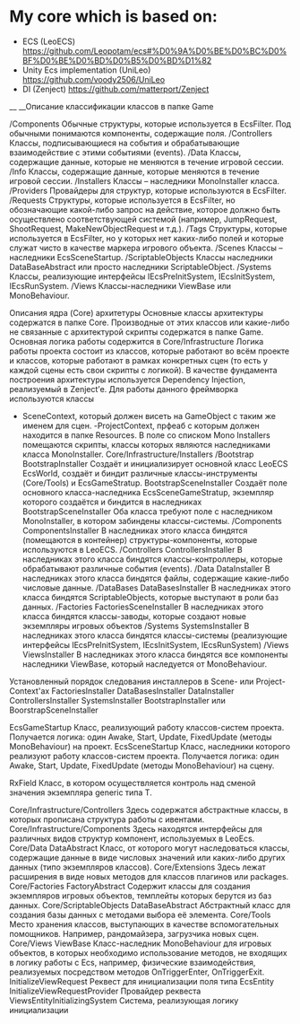 # My core which is based on:
- ECS (LeoECS) 
https://github.com/Leopotam/ecs#%D0%9A%D0%BE%D0%BC%D0%BF%D0%BE%D0%BD%D0%B5%D0%BD%D1%82
- Unity Ecs implementation (UniLeo)
https://github.com/voody2506/UniLeo
- DI (Zenject)
https://github.com/matterport/Zenject

__ __Описание классификации классов в папке Game

/Components
Обычные структуры, которые используется в EcsFilter. Под обычными понимаются компоненты, содержащие поля.
/Controllers
Классы, подписывающиеся на события и обрабатывающие взаимодействие с этими событиями (events).
/Data
Классы, содержащие данные, которые не меняются в течение игровой сессии.
/Info
Классы, содержащие данные, которые меняются в течение игровой сессии.
/Installers
Классы – наследники MonoInstaller класса.
/Providers
Провайдеры для структур, которые используются в EcsFilter.
/Requests
Структуры, которые используется в EcsFilter, но обозначающие какой-либо запрос на действие, которое должно быть осуществлено соответствующей системой (например, JumpRequest, ShootRequest, MakeNewObjectRequest и т.д.).
/Tags
Структуры, которые используется в EcsFilter, но у которых нет каких-либо полей и которые служат чисто в качестве маркера игрового объекта.
/Scenes
Классы – наследники EcsSceneStartup.
/ScriptableObjects
Классы наследники DataBaseAbstract или просто наследники ScriptableObject.
/Systems
Классы, реализующие интерфейсы IEcsPreInitSystem, IEcsInitSystem, IEcsRunSystem.
/Views
Классы-наследники ViewBase или MonoBehaviour.

Описания ядра (Core) архитетуры
Основные классы архитектуры содержатся в папке Core. Производные от этих классов или какие-либо не связанные с архитектурой скрипты содержатся в папке Game.
Основная логика работы содержится в Core/Infrastructure
Логика работы проекта состоит из классов, которые работают во всём проекте и классов, которые работают в рамках конкретных сцен (то есть у каждой сцены есть свои скрипты с логикой).
В качестве фундамента построения архитектуры используется Dependency Injection, реализуемый в Zenject’е. Для работы данного фреймворка используются классы 
- SceneContext, который должен висеть на GameObject с таким же именем для сцен.
-ProjectContext, прфеаб с которым должен находится в папке Resources.
В поле со списком Mono Installers помещаются скрипты, классы которых являются наследниками класса MonoInstaller.
Core/Infrastructure/Installers
/Bootstrap
BootstrapInstaller
Создаёт и инициализирует основной класс LeoECS EcsWorld, создаёт и биндит различные классы-инструменты (Core/Tools) и EcsGameStratup.
BootstrapSceneInstaller
Создаёт поле основного класса-наследника EcsSceneGameStratup, экземпляр которого создаётся и биндится в наследниках BootstrapSceneInstaller
Оба класса требуют поле с наследником MonoInstaller, в котором забиндены классы-системы.
/Components
ComponentsInstaller
В наследниках этого класса биндятся (помещаются в контейнер) структуры-компоненты, которые используются в LeoECS.
/Controllers
ControllersInstaller
В наследниках этого класса биндятся классы-контроллеры, которые обрабатывают различные события (events).
/Data
DataInstaller
В наследниках этого класса биндятся файлы, содержащие какие-либо числовые данные.
/DataBases
DataBasesInstaller
В наследниках этого класса биндятся ScriptableObjects, которые выступают в роли баз данных.
/Factories
FactoriesSceneInstaller
В наследниках этого класса биндятся классы-заводы, которые создают новые экземпляры игровых объектов
/Systems
SystemsInstaller
В наследниках этого класса биндятся классы-системы (реализующие интерфейсы IEcsPreInitSystem, IEcsInitSystem, IEcsRunSystem)
/Views
ViewsInstaller
В наследниках этого класса биндятся все компоненты наследники ViewBase, который наследуется от MonoBehaviour.

Установленный порядок следования инсталлеров в Scene- или Project- Context'ах
FactoriesInstaller
DataBasesInstaller
DataInstaller
ControllersInstaller
SystemsInstaller
BootstrapInstaller или BoorstrapSceneInstaller

EcsGameStartup
Класс, реализующий работу классов-систем проекта.
Получается логика: один Awake, Start, Update, FixedUpdate (методы MonoBehaviour) на проект. 
EcsSceneStartup
Класс, наследники которого реализуют работу классов-систем проекта.
Получается логика: один Awake, Start, Update, FixedUpdate (методы MonoBehaviour) на сцену. 

RxField
Класс, в котором осуществляется контроль над сменой значения экземпляра generic типа T.

Core/Infrastructure/Controllers
Здесь содержатся абстрактные классы, в которых прописана структура работы с ивентами.
Core/Infrastructure/Components
Здесь находятся интерфейсы для различных видов структур компонент, используемых в LeoEcs.
Core/Data
DataAbstract
Класс, от которого могут наследоваться классы, содержащие данные в виде числовых значений или каких-либо других данных (типо экземпляров классов).
Core/Extensions
Здесь лежат расширения в виде новых методов для классов плагинов или packages.
Core/Factories
FactoryAbstract
Содержит классы для создания экземпляров игровых объектов, темплейты которых берутся из баз данных.
Core/ScriptableObjects
DataBaseAbstract
Абстрактный класс для создания базы данных с методами выбора её элемента.
Core/Tools
Место хранения классов, выступающих в качестве вспомогательных помощников. Например, рандомайзера, загрузчика новых сцен.
Core/Views
ViewBase
Класс-наследник MonoBehaviour для игровых объектов, в которых необходимо использование методов, не входящих в логику работы с Ecs, например, физические взаимодействия, реализуемых посредством методов OnTriggerEnter, OnTriggerExit.
InitializeViewRequest
Реквест для инициализации поля типа EcsEntity
InitializeViewRequestProvider
Провайдер реквеста
ViewsEntityInitializingSystem
Система, реализующая логику инициализации

